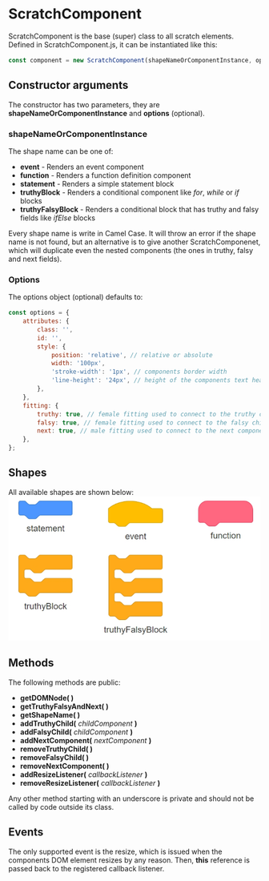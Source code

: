 # ScratchComponent
ScratchComponent is the base (super) class to all scratch elements. Defined in ScratchComponent.js, it can be instantiated like this:
```javascript
const component = new ScratchComponent(shapeNameOrComponentInstance, options);
```

## Constructor arguments
The constructor has two parameters, they are **shapeNameOrComponentInstance** and **options** (optional).

### shapeNameOrComponentInstance
The shape name can be one of:
* **event** - Renders an event component
* **function** - Renders a function definition component
* **statement** - Renders a simple statement block
* **truthyBlock** - Renders a conditional component like *for*, *while* or *if* blocks
* **truthyFalsyBlock** - Renders a conditional block that has truthy and falsy fields like *ifElse* blocks

Every shape name is write in Camel Case. It will throw an error if the shape name is not found, but an alternative is to give another ScratchComponenet, which will duplicate even the nested components (the ones in truthy, falsy and next fields).

### Options
The options object (optional) defaults to:
```javascript
const options = {
    attributes: {
        class: '',
        id: '',
        style: {
            position: 'relative', // relative or absolute
            width: '100px',
            'stroke-width': '1px', // components border width
            'line-height': '24px', // height of the components text header
        },
    },
    fitting: {
        truthy: true, // female fitting used to connect to the truthy child next fitting
        falsy: true, // female fitting used to connect to the falsy child next fitting
        next: true, // male fitting used to connect to the next component
    },
};

```

## Shapes
All available shapes are shown below:
![Shapes](../assets/screenshots/ScratchComponents-sample.jpg)

## Methods
The following methods are public:
* **getDOMNode( )**
* **getTruthyFalsyAndNext( )**
* **getShapeName( )**
* **addTruthyChild(** *childComponent* **)**
* **addFalsyChild(** *childComponent* **)**
* **addNextComponent(** *nextComponent* **)**
* **removeTruthyChild( )**
* **removeFalsyChild( )**
* **removeNextComponent( )**
* **addResizeListener(** *callbackListener* **)**
* **removeResizeListener(** *callbackListener* **)**

Any other method starting with an underscore is private and should not be called by code outside its class.

## Events
The only supported event is the resize, which is issued when the components DOM element resizes by any reason. Then, **this** reference is passed back to the registered callback listener.
